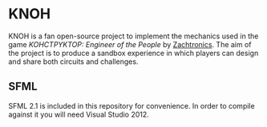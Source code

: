 KNOH
====

KNOH is a fan open-source project to implement the mechanics used in the game *KOHCTPYKTOP: Engineer of the People* by [Zachtronics](http://www.zachtronics.com/play-kohctpyktop/). The aim of the project is to produce a sandbox experience in which players can design and share both circuits and challenges.

SFML
----

SFML 2.1 is included in this repository for convenience. In order to compile against it you will need Visual Studio 2012.
